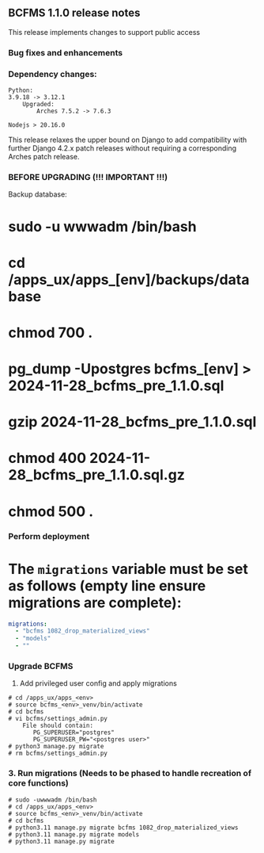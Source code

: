 BCFMS 1.1.0 release notes
------------------------
This release implements changes to support public access


### Bug fixes and enhancements

### Dependency changes:
```
Python:
3.9.18 -> 3.12.1
    Upgraded:
        Arches 7.5.2 -> 7.6.3

Nodejs > 20.16.0
```

This release relaxes the upper bound on Django to add compatibility with further Django 4.2.x patch releases without requiring a corresponding Arches patch release.
### BEFORE UPGRADING (!!! IMPORTANT !!!)

Backup database:

# sudo -u wwwadm /bin/bash
# cd /apps_ux/apps_[env]/backups/database
# chmod 700 .
# pg_dump -Upostgres bcfms_[env] > 2024-11-28_bcfms_pre_1.1.0.sql
# gzip 2024-11-28_bcfms_pre_1.1.0.sql
# chmod 400 2024-11-28_bcfms_pre_1.1.0.sql.gz
# chmod 500 .

### Perform deployment
# The `migrations` variable must be set as follows (empty line ensure migrations are complete):
```yaml
migrations:
  - "bcfms 1082_drop_materialized_views"
  - "models"
  - ""
```

### Upgrade BCFMS
1. Add privileged user config and apply migrations

```
# cd /apps_ux/apps_<env>
# source bcfms_<env>_venv/bin/activate
# cd bcfms
# vi bcfms/settings_admin.py
    File should contain:
       PG_SUPERUSER="postgres"
       PG_SUPERUSER_PW="<postgres user>"
# python3 manage.py migrate
# rm bcfms/settings_admin.py
```

### 3. Run migrations (Needs to be phased to handle recreation of core functions)
```shell
# sudo -uwwwadm /bin/bash
# cd /apps_ux/apps_<env>
# source bcfms_<env>_venv/bin/activate
# cd bcfms
# python3.11 manage.py migrate bcfms 1082_drop_materialized_views
# python3.11 manage.py migrate models
# python3.11 manage.py migrate
```

